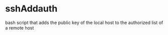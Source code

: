 sshAddauth
==========

bash script that adds the public key of the local host to the authorized list of a remote host 